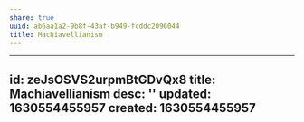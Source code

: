 ```yaml
---
share: true
uuid: ab6aa1a2-9b8f-43af-b949-fcddc2096044
title: Machiavellianism
---
```

---
id: zeJsOSVS2urpmBtGDvQx8
title: Machiavellianism
desc: ''
updated: 1630554455957
created: 1630554455957
---

